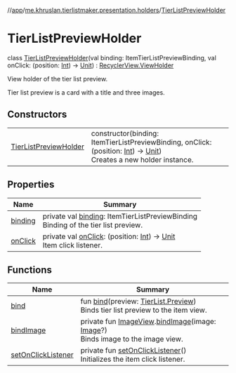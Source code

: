 //[app](../../../index.md)/[me.khruslan.tierlistmaker.presentation.holders](../index.md)/[TierListPreviewHolder](index.md)

# TierListPreviewHolder

class [TierListPreviewHolder](index.md)(val binding: ItemTierListPreviewBinding, val onClick: (position: [Int](https://kotlinlang.org/api/latest/jvm/stdlib/kotlin/-int/index.html)) -&gt; [Unit](https://kotlinlang.org/api/latest/jvm/stdlib/kotlin/-unit/index.html)) : [RecyclerView.ViewHolder](https://developer.android.com/reference/kotlin/androidx/recyclerview/widget/RecyclerView.ViewHolder.html)

View holder of the tier list preview.

Tier list preview is a card with a title and three images.

## Constructors

| | |
|---|---|
| [TierListPreviewHolder](-tier-list-preview-holder.md) | constructor(binding: ItemTierListPreviewBinding, onClick: (position: [Int](https://kotlinlang.org/api/latest/jvm/stdlib/kotlin/-int/index.html)) -&gt; [Unit](https://kotlinlang.org/api/latest/jvm/stdlib/kotlin/-unit/index.html))<br>Creates a new holder instance. |

## Properties

| Name | Summary |
|---|---|
| [binding](binding.md) | private val [binding](binding.md): ItemTierListPreviewBinding<br>Binding of the tier list preview. |
| [onClick](on-click.md) | private val [onClick](on-click.md): (position: [Int](https://kotlinlang.org/api/latest/jvm/stdlib/kotlin/-int/index.html)) -&gt; [Unit](https://kotlinlang.org/api/latest/jvm/stdlib/kotlin/-unit/index.html)<br>Item click listener. |

## Functions

| Name | Summary |
|---|---|
| [bind](bind.md) | fun [bind](bind.md)(preview: [TierList.Preview](../../me.khruslan.tierlistmaker.data.models.tierlist/-tier-list/-preview/index.md))<br>Binds tier list preview to the item view. |
| [bindImage](bind-image.md) | private fun [ImageView](https://developer.android.com/reference/kotlin/android/widget/ImageView.html).[bindImage](bind-image.md)(image: [Image](../../me.khruslan.tierlistmaker.data.models.tierlist.image/-image/index.md)?)<br>Binds image to the image view. |
| [setOnClickListener](set-on-click-listener.md) | private fun [setOnClickListener](set-on-click-listener.md)()<br>Initializes the item click listener. |

